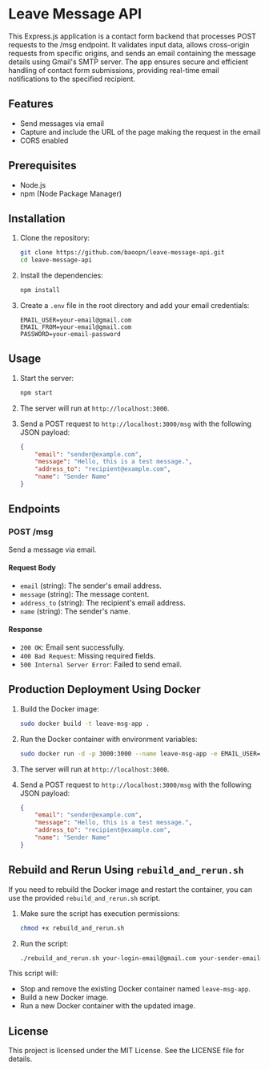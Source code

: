 # Leave Message API

This Express.js application is a contact form backend that processes POST requests to the /msg endpoint. It validates input data, allows cross-origin requests from specific origins, and sends an email containing the message details using Gmail's SMTP server. The app ensures secure and efficient handling of contact form submissions, providing real-time email notifications to the specified recipient.

## Features

- Send messages via email
- Capture and include the URL of the page making the request in the email
- CORS enabled

## Prerequisites

- Node.js
- npm (Node Package Manager)

## Installation

1. Clone the repository:

	```sh
	git clone https://github.com/baoopn/leave-message-api.git
	cd leave-message-api
	```

2. Install the dependencies:

	```sh
	npm install
	```

3. Create a `.env` file in the root directory and add your email credentials:

	```env
	EMAIL_USER=your-email@gmail.com
	EMAIL_FROM=your-email@gmail.com
	PASSWORD=your-email-password
	```

## Usage

1. Start the server:

	```sh
	npm start
	```

2. The server will run at `http://localhost:3000`.

3. Send a POST request to `http://localhost:3000/msg` with the following JSON payload:

	```json
	{
		"email": "sender@example.com",
		"message": "Hello, this is a test message.",
		"address_to": "recipient@example.com",
		"name": "Sender Name"
	}
	```

## Endpoints

### POST /msg

Send a message via email.

#### Request Body

- `email` (string): The sender's email address.
- `message` (string): The message content.
- `address_to` (string): The recipient's email address.
- `name` (string): The sender's name.

#### Response

- `200 OK`: Email sent successfully.
- `400 Bad Request`: Missing required fields.
- `500 Internal Server Error`: Failed to send email.

## Production Deployment Using Docker

1. Build the Docker image:

	```sh
	sudo docker build -t leave-msg-app .
	```

2. Run the Docker container with environment variables:

	```sh
	sudo docker run -d -p 3000:3000 --name leave-msg-app -e EMAIL_USER=your-email@gmail.com -e EMAIL_FROM=your-email@gmail.com -e PASSWORD=your-email-password leave-msg-app
	```

3. The server will run at `http://localhost:3000`.

4. Send a POST request to `http://localhost:3000/msg` with the following JSON payload:

	```json
	{
		"email": "sender@example.com",
		"message": "Hello, this is a test message.",
		"address_to": "recipient@example.com",
		"name": "Sender Name"
	}
	```

## Rebuild and Rerun Using `rebuild_and_rerun.sh`

If you need to rebuild the Docker image and restart the container, you can use the provided `rebuild_and_rerun.sh` script.

1. Make sure the script has execution permissions:

    ```sh
    chmod +x rebuild_and_rerun.sh
    ```

2. Run the script:

    ```sh
    ./rebuild_and_rerun.sh your-login-email@gmail.com your-sender-email@gmail.com your-email-password
    ```

This script will:

- Stop and remove the existing Docker container named `leave-msg-app`.
- Build a new Docker image.
- Run a new Docker container with the updated image.

## License

This project is licensed under the MIT License. See the LICENSE file for details.